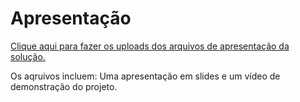 # Apresentação

<a href="../presentation/README.md"> Clique aqui para fazer os uploads dos arquivos de apresentação da solução.</a>

Os aqruivos incluem: Uma apresentação em slides e um vídeo de demonstração do projeto. 
